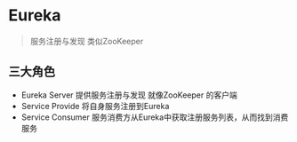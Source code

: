 # Eureka

> 服务注册与发现 类似ZooKeeper

## 三大角色

- Eureka Server 提供服务注册与发现 就像ZooKeeper 的客户端
- Service Provide 将自身服务注册到Eureka 
- Service Consumer 服务消费方从Eureka中获取注册服务列表，从而找到消费服务